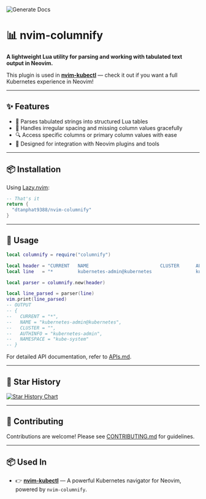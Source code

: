 ![Generate Docs](https://github.com/dtanphat9388/nvim-columnify/actions/workflows/test.yaml/badge.svg)

# 📊 nvim-columnify

**A lightweight Lua utility for parsing and working with tabulated text output in Neovim.**

This plugin is used in [**nvim-kubectl**](https://github.com/dtanphat9388/nvim-kubectl) — check it out if you want a full Kubernetes experience in Neovim!

---

## ✨ Features

- 📄 Parses tabulated strings into structured Lua tables
- 🧠 Handles irregular spacing and missing column values gracefully
- 🔍 Access specific columns or primary column values with ease
- 🧪 Designed for integration with Neovim plugins and tools

---

## 📦 Installation

Using [Lazy.nvim](https://github.com/folke/lazy.nvim):

```lua
-- That's it
return {
  "dtanphat9388/nvim-columnify"
}
```

---

## 🚀 Usage

```lua
local columnify = require("columnify")

local header = "CURRENT   NAME                          CLUSTER      AUTHINFO           NAMESPACE"
local line   = "*         kubernetes-admin@kubernetes                kubernetes-admin   kube-system"

local parser = columnify.new(header)

local line_parsed = parser(line)
vim.print(line_parsed)
-- OUTPUT
-- {
--   CURRENT = "*",
--   NAME = "kubernetes-admin@kubernetes",
--   CLUSTER = "",
--   AUTHINFO = "kubernetes-admin",
--   NAMESPACE = "kube-system"
-- }
```

For detailed API documentation, refer to [APIs.md](./docs/APIs.md).

---

## 🌟 Star History

[![Star History Chart](https://api.star-history.com/svg?repos=dtanphat9388/nvim-columnify&type=Date)](https://www.star-history.com/#dtanphat9388/nvim-columnify&Date)

---

## 🤝 Contributing

Contributions are welcome! Please see [CONTRIBUTING.md](./CONTRIBUTING.md) for guidelines.

---

## 📦 Used In

- 👉 [**nvim-kubectl**](https://github.com/dtanphat9388/nvim-kubectl) — A powerful Kubernetes navigator for Neovim, powered by `nvim-columnify`.
